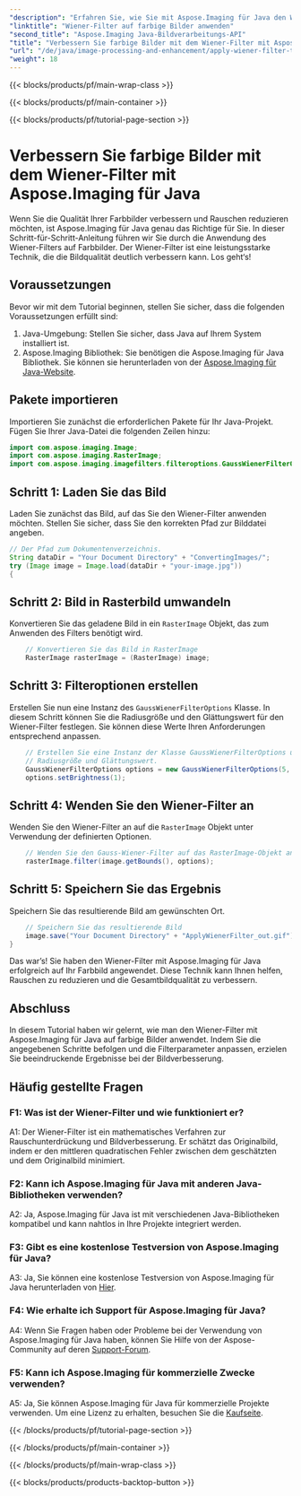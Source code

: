 ```yaml
---
"description": "Erfahren Sie, wie Sie mit Aspose.Imaging für Java den Wiener-Filter auf Farbbilder in Java anwenden. Verbessern Sie die Bildqualität und reduzieren Sie mühelos Rauschen."
"linktitle": "Wiener-Filter auf farbige Bilder anwenden"
"second_title": "Aspose.Imaging Java-Bildverarbeitungs-API"
"title": "Verbessern Sie farbige Bilder mit dem Wiener-Filter mit Aspose.Imaging für Java"
"url": "/de/java/image-processing-and-enhancement/apply-wiener-filter-to-colored-images/"
"weight": 18
---
```


{{< blocks/products/pf/main-wrap-class >}}

{{< blocks/products/pf/main-container >}}

{{< blocks/products/pf/tutorial-page-section >}}

# Verbessern Sie farbige Bilder mit dem Wiener-Filter mit Aspose.Imaging für Java

Wenn Sie die Qualität Ihrer Farbbilder verbessern und Rauschen reduzieren möchten, ist Aspose.Imaging für Java genau das Richtige für Sie. In dieser Schritt-für-Schritt-Anleitung führen wir Sie durch die Anwendung des Wiener-Filters auf Farbbilder. Der Wiener-Filter ist eine leistungsstarke Technik, die die Bildqualität deutlich verbessern kann. Los geht‘s!

## Voraussetzungen

Bevor wir mit dem Tutorial beginnen, stellen Sie sicher, dass die folgenden Voraussetzungen erfüllt sind:

1. Java-Umgebung: Stellen Sie sicher, dass Java auf Ihrem System installiert ist.
2. Aspose.Imaging Bibliothek: Sie benötigen die Aspose.Imaging für Java Bibliothek. Sie können sie herunterladen von der [Aspose.Imaging für Java-Website](https://releases.aspose.com/imaging/java/).

## Pakete importieren

Importieren Sie zunächst die erforderlichen Pakete für Ihr Java-Projekt. Fügen Sie Ihrer Java-Datei die folgenden Zeilen hinzu:

```java
import com.aspose.imaging.Image;
import com.aspose.imaging.RasterImage;
import com.aspose.imaging.imagefilters.filteroptions.GaussWienerFilterOptions;
```

## Schritt 1: Laden Sie das Bild

Laden Sie zunächst das Bild, auf das Sie den Wiener-Filter anwenden möchten. Stellen Sie sicher, dass Sie den korrekten Pfad zur Bilddatei angeben.

```java
// Der Pfad zum Dokumentenverzeichnis.
String dataDir = "Your Document Directory" + "ConvertingImages/";
try (Image image = Image.load(dataDir + "your-image.jpg"))
{
```

## Schritt 2: Bild in Rasterbild umwandeln

Konvertieren Sie das geladene Bild in ein `RasterImage` Objekt, das zum Anwenden des Filters benötigt wird.

```java
    // Konvertieren Sie das Bild in RasterImage
    RasterImage rasterImage = (RasterImage) image;
```

## Schritt 3: Filteroptionen erstellen

Erstellen Sie nun eine Instanz des `GaussWienerFilterOptions` Klasse. In diesem Schritt können Sie die Radiusgröße und den Glättungswert für den Wiener-Filter festlegen. Sie können diese Werte Ihren Anforderungen entsprechend anpassen.

```java
    // Erstellen Sie eine Instanz der Klasse GaussWienerFilterOptions und setzen Sie die
    // Radiusgröße und Glättungswert.
    GaussWienerFilterOptions options = new GaussWienerFilterOptions(5, 1.5);
    options.setBrightness(1);
```

## Schritt 4: Wenden Sie den Wiener-Filter an

Wenden Sie den Wiener-Filter an auf die `RasterImage` Objekt unter Verwendung der definierten Optionen.

```java
    // Wenden Sie den Gauss-Wiener-Filter auf das RasterImage-Objekt an.
    rasterImage.filter(image.getBounds(), options);
```

## Schritt 5: Speichern Sie das Ergebnis

Speichern Sie das resultierende Bild am gewünschten Ort.

```java
    // Speichern Sie das resultierende Bild
    image.save("Your Document Directory" + "ApplyWienerFilter_out.gif");
}
```

Das war’s! Sie haben den Wiener-Filter mit Aspose.Imaging für Java erfolgreich auf Ihr Farbbild angewendet. Diese Technik kann Ihnen helfen, Rauschen zu reduzieren und die Gesamtbildqualität zu verbessern.

## Abschluss

In diesem Tutorial haben wir gelernt, wie man den Wiener-Filter mit Aspose.Imaging für Java auf farbige Bilder anwendet. Indem Sie die angegebenen Schritte befolgen und die Filterparameter anpassen, erzielen Sie beeindruckende Ergebnisse bei der Bildverbesserung.

## Häufig gestellte Fragen

### F1: Was ist der Wiener-Filter und wie funktioniert er?

A1: Der Wiener-Filter ist ein mathematisches Verfahren zur Rauschunterdrückung und Bildverbesserung. Er schätzt das Originalbild, indem er den mittleren quadratischen Fehler zwischen dem geschätzten und dem Originalbild minimiert.

### F2: Kann ich Aspose.Imaging für Java mit anderen Java-Bibliotheken verwenden?

A2: Ja, Aspose.Imaging für Java ist mit verschiedenen Java-Bibliotheken kompatibel und kann nahtlos in Ihre Projekte integriert werden.

### F3: Gibt es eine kostenlose Testversion von Aspose.Imaging für Java?

A3: Ja, Sie können eine kostenlose Testversion von Aspose.Imaging für Java herunterladen von [Hier](https://releases.aspose.com/).

### F4: Wie erhalte ich Support für Aspose.Imaging für Java?

A4: Wenn Sie Fragen haben oder Probleme bei der Verwendung von Aspose.Imaging für Java haben, können Sie Hilfe von der Aspose-Community auf deren [Support-Forum](https://forum.aspose.com/).

### F5: Kann ich Aspose.Imaging für kommerzielle Zwecke verwenden?

A5: Ja, Sie können Aspose.Imaging für Java für kommerzielle Projekte verwenden. Um eine Lizenz zu erhalten, besuchen Sie die [Kaufseite](https://purchase.aspose.com/buy).

{{< /blocks/products/pf/tutorial-page-section >}}

{{< /blocks/products/pf/main-container >}}

{{< /blocks/products/pf/main-wrap-class >}}

{{< blocks/products/products-backtop-button >}}